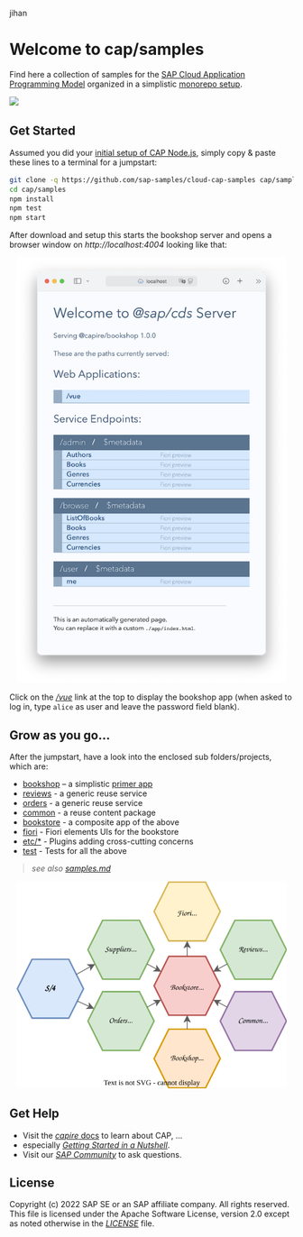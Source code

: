 jihan

# Welcome to cap/samples

Find here a collection of samples for the [SAP Cloud Application Programming Model](https://cap.cloud.sap) organized in a simplistic [monorepo setup](samples.md#all-in-one-monorepo).

![](https://github.com/SAP-samples/cloud-cap-samples/workflows/CI/badge.svg)

## Get Started

Assumed you did your [initial setup of CAP Node.js](https://cap.cloud.sap/docs/get-started/#setup), simply copy & paste these lines to a terminal for a jumpstart:
    
```sh
git clone -q https://github.com/sap-samples/cloud-cap-samples cap/samples
cd cap/samples
npm install
npm test
npm start
```

After download and setup this starts the bookshop server and opens a browser window on _http://localhost:4004_ looking like that:

<p align="center">
   <img width=480 src="etc/index-html.png" alt="bookshop showing up in browser" />
</p>

Click on the *[/vue](http:/localhost:4004/vue)* link at the top to display the bookshop app (when asked to log in, type `alice` as user and leave the password field blank).

## Grow as you go...

After the jumpstart, have a look into the enclosed sub folders/projects, which are:

- [bookshop](bookshop) – a simplistic [primer app](https://cap.cloud.sap/docs/get-started/in-a-nutshell)
- [reviews](reviews) - a generic reuse service
- [orders](orders) - a generic reuse service
- [common](common) - a reuse content package
- [bookstore](bookstore) - a composite app of the above
- [fiori](fiori) - Fiori elements UIs for the bookstore
- [etc/*](etc) - Plugins adding cross-cutting concerns
- [test](test) - Tests for all the above

> _see also [samples.md](samples.md)_

<p align="center">
  <img width=480 src="etc/samples.drawio.svg">
</p>

## Get Help

- Visit the [*capire* docs](https://cap.cloud.sap) to learn about CAP, ...
- especially [*Getting Started in a Nutshell*](https://cap.cloud.sap/docs/get-started/in-a-nutshell).
- Visit our [*SAP Community*](https://answers.sap.com/tags/9f13aee1-834c-4105-8e43-ee442775e5ce) to ask questions.


## License

Copyright (c) 2022 SAP SE or an SAP affiliate company. All rights reserved. This file is licensed under the Apache Software License, version 2.0 except as noted otherwise in the _[LICENSE](LICENSE)_ file.
